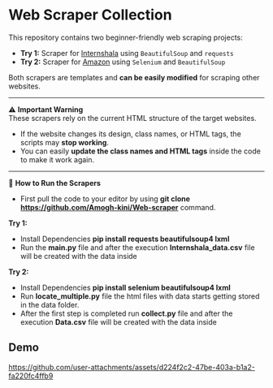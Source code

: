 # Web Scraper Collection

This repository contains two beginner-friendly web scraping projects:

- **Try 1:** Scraper for [Internshala](https://internshala.com) using `BeautifulSoup` and `requests`
- **Try 2:** Scraper for [Amazon](https://amazon.com) using `Selenium` and `BeautifulSoup`

Both scrapers are templates and **can be easily modified** for scraping other websites.

---

⚠️ **Important Warning**  
These scrapers rely on the current HTML structure of the target websites.  
- If the website changes its design, class names, or HTML tags, the scripts may **stop working**.
- You can easily **update the class names and HTML tags** inside the code to make it work again.

---

🚀 **How to Run the Scrapers**

- First pull the code to your editor by using **git clone https://github.com/Amogh-kini/Web-scraper** command.

**Try 1:**

- Install Dependencies **pip install requests beautifulsoup4 lxml**
- Run the **main.py** file and after the execution **Internshala_data.csv** file will be created with the data inside

**Try 2:**

- Install Dependencies **pip install selenium beautifulsoup4 lxml**
- Run **locate_multiple.py** file the html files with data starts getting stored in the data folder.
- After the first step is completed run **collect.py** file and after the execution **Data.csv** file will be created with the data inside

## Demo



https://github.com/user-attachments/assets/d224f2c2-47be-403a-b1a2-fa220fc4ffb9



